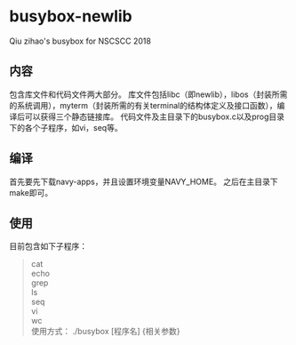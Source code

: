 # busybox-newlib
Qiu zihao's busybox for NSCSCC 2018

## 内容
包含库文件和代码文件两大部分。
库文件包括libc（即newlib），libos（封装所需的系统调用），myterm（封装所需的有关terminal的结构体定义及接口函数），编译后可以获得三个静态链接库。
代码文件及主目录下的busybox.c以及prog目录下的各个子程序，如vi，seq等。

## 编译
首先要先下载navy-apps，并且设置环境变量NAVY_HOME。
之后在主目录下make即可。

## 使用
目前包含如下子程序：
> cat  
> echo  
> grep  
> ls  
> seq  
> vi  
> wc  
使用方式： ./busybox [程序名] {相关参数}
